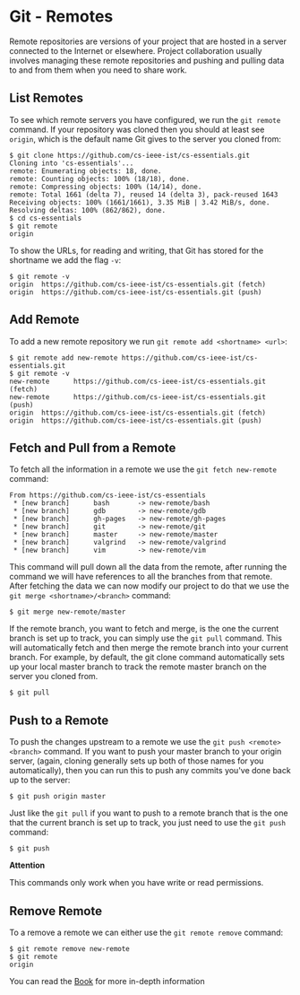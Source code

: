 # Git - Remotes

Remote repositories are versions of your project that are hosted in a server connected to the Internet or elsewhere. Project collaboration usually involves managing these remote repositories and pushing and pulling data to and from them when you need to share work. 

## List Remotes

To see which remote servers you have configured, we run the `git remote` command. If your repository was cloned then you should at least see `origin`, which is the default name Git gives to the server you cloned from:

```shell
$ git clone https://github.com/cs-ieee-ist/cs-essentials.git
Cloning into 'cs-essentials'...
remote: Enumerating objects: 18, done.
remote: Counting objects: 100% (18/18), done.
remote: Compressing objects: 100% (14/14), done.
remote: Total 1661 (delta 7), reused 14 (delta 3), pack-reused 1643
Receiving objects: 100% (1661/1661), 3.35 MiB | 3.42 MiB/s, done.
Resolving deltas: 100% (862/862), done.
$ cd cs-essentials
$ git remote
origin
```

To show the URLs, for reading and writing, that Git has stored for the shortname we add the flag `-v`:

```shell
$ git remote -v
origin  https://github.com/cs-ieee-ist/cs-essentials.git (fetch)
origin  https://github.com/cs-ieee-ist/cs-essentials.git (push)
```

## Add Remote

To add a new remote repository we run `git remote add <shortname> <url>`:

```shell
$ git remote add new-remote https://github.com/cs-ieee-ist/cs-essentials.git
$ git remote -v
new-remote      https://github.com/cs-ieee-ist/cs-essentials.git (fetch)
new-remote      https://github.com/cs-ieee-ist/cs-essentials.git (push)
origin  https://github.com/cs-ieee-ist/cs-essentials.git (fetch)
origin  https://github.com/cs-ieee-ist/cs-essentials.git (push)
```

## Fetch and Pull from a Remote

To fetch all the information in a remote we use the `git fetch new-remote` command:

```shell
From https://github.com/cs-ieee-ist/cs-essentials
 * [new branch]      bash       -> new-remote/bash
 * [new branch]      gdb        -> new-remote/gdb
 * [new branch]      gh-pages   -> new-remote/gh-pages
 * [new branch]      git        -> new-remote/git
 * [new branch]      master     -> new-remote/master
 * [new branch]      valgrind   -> new-remote/valgrind
 * [new branch]      vim        -> new-remote/vim
```

This command will pull down all the data from the remote, after running the command we will have references to all the branches from that remote. After fetching the data we can now modify our project to do that we use the `git merge <shortname>/<branch>` command:

```shell
$ git merge new-remote/master
```

If the remote branch, you want to fetch and merge, is the one the current branch is set up to track, you can simply use the `git pull` command. This will automatically fetch and then merge the remote branch into your current branch. For example, by default, the git clone command automatically sets up your local master branch to track the remote master branch on the server you cloned from.

```
$ git pull
```

## Push to a Remote

To push the changes upstream to a remote we use the `git push <remote> <branch>` command. If you want to push your master branch to your origin server,  (again, cloning generally sets up both of those names for you automatically), then you can run this to push any commits you've done back up to the server:

```shell
$ git push origin master
```

Just like the `git pull` if you want to push to a remote branch that is the one that the current branch is set up to track, you just need to use the `git push` command:

```shell
$ git push
```

**Attention**

This commands only work when you have write or read permissions.


## Remove Remote

To a remove a remote we can either use the `git remote remove` command:

```shell
$ git remote remove new-remote
$ git remote
origin
``` 

You can read the [Book](https://git-scm.com/book/en/v2/Git-Basics-Working-with-Remotes) for more in-depth information

